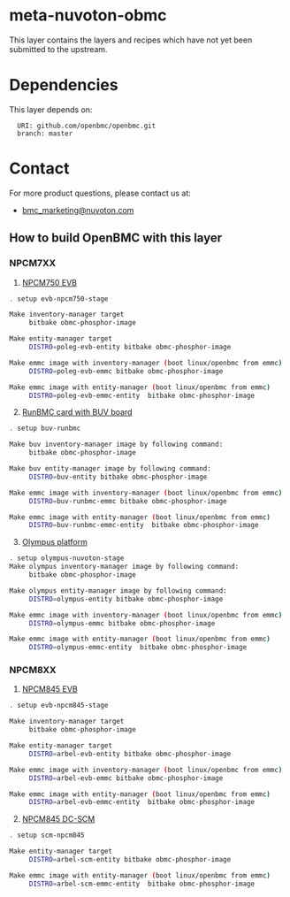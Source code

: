 # meta-nuvoton-obmc

This layer contains the layers and recipes which have not yet been submitted to the upstream.

# Dependencies
This layer depends on:

```
  URI: github.com/openbmc/openbmc.git
  branch: master
```

# Contact

For more product questions, please contact us at:
* bmc_marketing@nuvoton.com

## How to build OpenBMC with this layer

### NPCM7XX

1. [NPCM750 EVB](https://github.com/Nuvoton-Israel/openbmc/tree/npcm-master/meta-nuvoton-obmc/meta-evb-npcm750)
```sh
. setup evb-npcm750-stage

Make inventory-manager target
     bitbake obmc-phosphor-image

Make entity-manager target
     DISTRO=poleg-evb-entity bitbake obmc-phosphor-image

Make emmc image with inventory-manager (boot linux/openbmc from emmc)
     DISTRO=poleg-evb-emmc bitbake obmc-phosphor-image

Make emmc image with entity-manager (boot linux/openbmc from emmc)
     DISTRO=poleg-evb-emmc-entity  bitbake obmc-phosphor-image
```

2. [RunBMC card with BUV board](https://github.com/Nuvoton-Israel/openbmc/tree/npcm-master/meta-nuvoton-obmc/meta-buv-runbmc)
```sh
. setup buv-runbmc

Make buv inventory-manager image by following command:
     bitbake obmc-phosphor-image

Make buv entity-manager image by following command:
     DISTRO=buv-entity bitbake obmc-phosphor-image

Make emmc image with inventory-manager (boot linux/openbmc from emmc)
     DISTRO=buv-runbmc-emmc bitbake obmc-phosphor-image

Make emmc image with entity-manager (boot linux/openbmc from emmc)
     DISTRO=buv-runbmc-emmc-entity  bitbake obmc-phosphor-image
```

3. [Olympus platform](https://github.com/Nuvoton-Israel/openbmc/tree/npcm-master/meta-nuvoton-obmc/meta-olympus-nuvoton)
```sh
. setup olympus-nuvoton-stage
Make olympus inventory-manager image by following command:
     bitbake obmc-phosphor-image

Make olympus entity-manager image by following command:
     DISTRO=olympus-entity bitbake obmc-phosphor-image

Make emmc image with inventory-manager (boot linux/openbmc from emmc)
     DISTRO=olympus-emmc bitbake obmc-phosphor-image

Make emmc image with entity-manager (boot linux/openbmc from emmc)
     DISTRO=olympus-emmc-entity  bitbake obmc-phosphor-image
```

### NPCM8XX

1. [NPCM845 EVB](https://github.com/Nuvoton-Israel/openbmc/tree/npcm-master/meta-nuvoton-obmc/meta-evb-npcm845)
```sh
. setup evb-npcm845-stage

Make inventory-manager target
     bitbake obmc-phosphor-image

Make entity-manager target
     DISTRO=arbel-evb-entity bitbake obmc-phosphor-image

Make emmc image with inventory-manager (boot linux/openbmc from emmc)
     DISTRO=arbel-evb-emmc bitbake obmc-phosphor-image

Make emmc image with entity-manager (boot linux/openbmc from emmc)
     DISTRO=arbel-evb-emmc-entity  bitbake obmc-phosphor-image
```
2. [NPCM845 DC-SCM](https://github.com/Nuvoton-Israel/openbmc/tree/npcm-master/meta-nuvoton-obmc/meta-scm-npcm845)
```sh
. setup scm-npcm845

Make entity-manager target
     DISTRO=arbel-scm-entity bitbake obmc-phosphor-image

Make emmc image with entity-manager (boot linux/openbmc from emmc)
     DISTRO=arbel-scm-emmc-entity  bitbake obmc-phosphor-image

```
